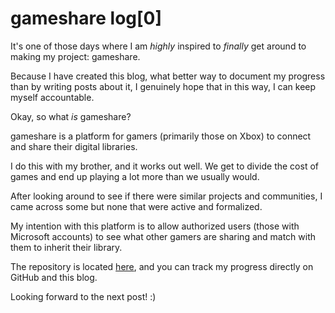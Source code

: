 # gameshare log[0]

It's one of those days where I am _highly_ inspired to _finally_ get around to making my project: gameshare.

Because I have created this blog, what better way to document my progress than by writing posts about it, I genuinely hope that in this way, I can keep myself accountable.

Okay, so what _is_ gameshare?

gameshare is a platform for gamers (primarily those on Xbox) to connect and share their digital libraries.

I do this with my brother, and it works out well. We get to divide the cost of games and end up playing a lot more than we usually would.

After looking around to see if there were similar projects and communities, I came across some but none that were active and formalized.

My intention with this platform is to allow authorized users (those with Microsoft accounts) to see what other gamers are sharing and match with them to inherit their library.

The repository is located [here](https://github.com/User5842/gameshare), and you can track my progress directly on GitHub and this blog.

Looking forward to the next post! :)
